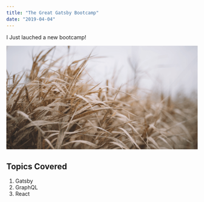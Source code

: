 ```yaml
---
title: "The Great Gatsby Bootcamp"
date: "2019-04-04"
---
```


I Just lauched a new bootcamp!

![Grass](./grass.png)

## Topics Covered

 1. Gatsby
 2. GraphQL
 3. React

